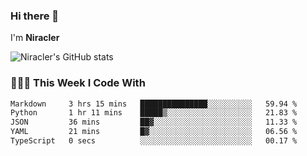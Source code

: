 ### Hi there 👋

I'm **Niracler**

![Niracler's GitHub stats](https://github-readme-stats.vercel.app/api?username=Niracler&show_icons=true)


### 👨🏻‍💻 This Week I Code With

<!--START_SECTION:waka-->

```txt
Markdown     3 hrs 15 mins   ███████████████░░░░░░░░░░   59.94 %
Python       1 hr 11 mins    █████▒░░░░░░░░░░░░░░░░░░░   21.83 %
JSON         36 mins         ██▓░░░░░░░░░░░░░░░░░░░░░░   11.33 %
YAML         21 mins         █▓░░░░░░░░░░░░░░░░░░░░░░░   06.56 %
TypeScript   0 secs          ░░░░░░░░░░░░░░░░░░░░░░░░░   00.17 %
```

<!--END_SECTION:waka-->
